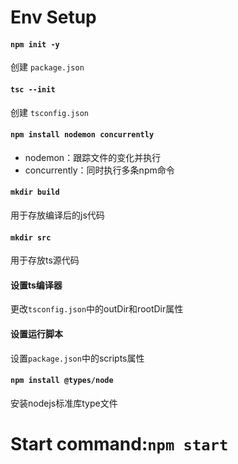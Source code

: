 # Env Setup
#### `npm init -y`
创建 `package.json`
#### `tsc --init`
创建 `tsconfig.json`
#### `npm install nodemon concurrently`
- nodemon：跟踪文件的变化并执行
- concurrently：同时执行多条npm命令
#### `mkdir build`
用于存放编译后的js代码
#### `mkdir src`
用于存放ts源代码
#### 设置ts编译器
更改`tsconfig.json`中的outDir和rootDir属性
#### 设置运行脚本
设置`package.json`中的scripts属性
#### `npm install @types/node`
安装nodejs标准库type文件
# Start command:`npm start`